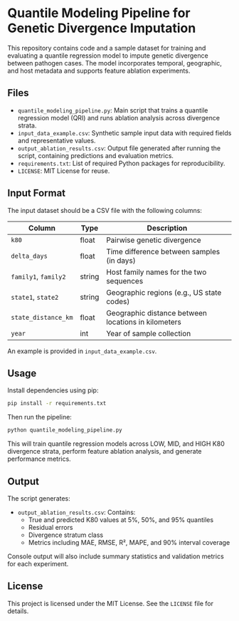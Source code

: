 # Quantile Modeling Pipeline for Genetic Divergence Imputation

This repository contains code and a sample dataset for training and evaluating a quantile regression model to impute genetic divergence between pathogen cases. The model incorporates temporal, geographic, and host metadata and supports feature ablation experiments.

## Files

- `quantile_modeling_pipeline.py`: Main script that trains a quantile regression model (QRI) and runs ablation analysis across divergence strata.
- `input_data_example.csv`: Synthetic sample input data with required fields and representative values.
- `output_ablation_results.csv`: Output file generated after running the script, containing predictions and evaluation metrics.
- `requirements.txt`: List of required Python packages for reproducibility.
- `LICENSE`: MIT License for reuse.

## Input Format

The input dataset should be a CSV file with the following columns:

| Column              | Type    | Description                                             |
|---------------------|---------|---------------------------------------------------------|
| `k80`               | float   | Pairwise genetic divergence                             |
| `delta_days`        | float   | Time difference between samples (in days)               |
| `family1`, `family2`| string  | Host family names for the two sequences                 |
| `state1`, `state2`  | string  | Geographic regions (e.g., US state codes)               |
| `state_distance_km` | float   | Geographic distance between locations in kilometers     |
| `year`              | int     | Year of sample collection                               |

An example is provided in `input_data_example.csv`.

## Usage

Install dependencies using pip:

```bash
pip install -r requirements.txt
```

Then run the pipeline:

```bash
python quantile_modeling_pipeline.py
```

This will train quantile regression models across LOW, MID, and HIGH K80 divergence strata, perform feature ablation analysis, and generate performance metrics.

## Output

The script generates:

- `output_ablation_results.csv`: Contains:
  - True and predicted K80 values at 5%, 50%, and 95% quantiles
  - Residual errors
  - Divergence stratum class
  - Metrics including MAE, RMSE, R², MAPE, and 90% interval coverage

Console output will also include summary statistics and validation metrics for each experiment.

## License

This project is licensed under the MIT License. See the `LICENSE` file for details.

